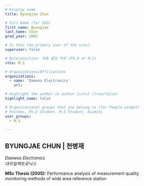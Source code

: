 ```yaml
---
# Display name
title: Byungjae Chun

# Full Name (for SEO)
first_name: Byungjae
last_name: Chun
grad_year: 2005

# Is this the primary user of the site?
superuser: false

# Role/position: 최종 졸업 학위 (Ph.D or M.S)
role: M.S

# Organizations/Affiliations
organizations:
  - name: 'Daewoo Electronics'
    url: 

# Highlight the author in author lists? (true/false)
highlight_name: false

# Organizational groups that you belong to (for People widget)
# Postdoc, Ph.D Student, M.S Student, Alumini
user_groups: 
  - M.S

---
```


<!----- 이름" **별표2개 사이에 적을것** ----->

## **BYUNGJAE CHUN | 천병재** 

<!----- 현재 직위/직장: *별표 사이에 적을것*----->

*Daewoo Electronics*</br>
*대우일렉트로닉스*</br>

<!----- 학위논문 및 졸업연도(박사): 없으면 삭제----->



<!----- 학위논문 및 졸업연도(석사): 없으면 삭제----->

**MSc Thesis (2005):** Performance analysis of measurement quality monitoring methods of wide area reference station

<!-----  Biography: 없으면 아래 공란----> </br> 



<!------------------------------------>
</br> 
